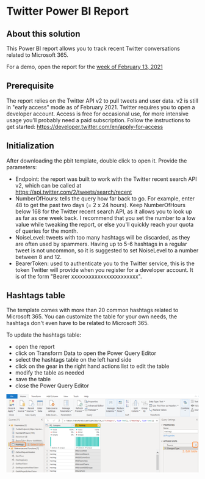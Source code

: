 # Twitter Power BI Report

## About this solution

This Power BI report allows you to track recent Twitter conversations related to Microsoft 365. 

For a demo, open the report for the [week of February 13, 2021](https://app.powerbi.com/view?r=eyJrIjoiZmIyMDViOGEtMzZmMS00ZTIwLTllOGMtNjE2YmQ3ZmNiN2QxIiwidCI6ImFkNWMwYjhiLWUyYWQtNGU0Yy04MGRmLTFmYjNlMzU0NTc2ZiIsImMiOjZ9)

## Prerequisite

The report relies on the Twitter API v2 to pull tweets and user data. v2 is still in "early access" mode as of February 2021.
Twitter requires you to open a developer account. Access is free for occasional use, for more intensive usage you'll probably need a paid subscription. Follow the instructions to get started:
https://developer.twitter.com/en/apply-for-access

## Initialization

After downloading the pbit template, double click to open it. Provide the parameters:

- Endpoint: the report was built to work with the Twitter recent search API v2, which can be called at
https://api.twitter.com/2/tweets/search/recent
- NumberOfHours: tells the query how far back to go. For example, enter 48 to get the past two days (= 2 x 24 hours).  Keep NumberOfHours below 168 for the Twitter recent search API, as it allows you to look up as far as one week back. I recommend that you set the number to a low value while tweaking the report, or else you'll quickly reach your quota of queries for the month.
- NoiseLevel: tweets with too many hashtags will be discarded, as they are often used by spammers. Having up to 5-6 hashtags in a regular tweet is not uncommon, so it is suggested to set NoiseLevel to a number between 8 and 12.
- BearerToken: used to authenticate you to the Twitter service, this is the token Twitter will provide when you register for a developer account. It is of the form "Bearer xxxxxxxxxxxxxxxxxxxxxxx".

## Hashtags table

The template comes with more than 20 common hashtags related to Microsoft 365. You can customize the table for your own needs, the hashtags don't even have to be related to Microsoft 365.

To update the hashtags table:

- open the report
- click on Transform Data to open the Power Query Editor
- select the hashtags table on the left hand side
- click on the gear in the right hand actions list to edit the table
- modify the table as needed
- save the table
- close the Power Query Editor

![Edit Power Query Table](https://github.com/PathToSharePoint/PowerBI/blob/main/Twitter/Edit%20Power%20Query%20Table.png)
